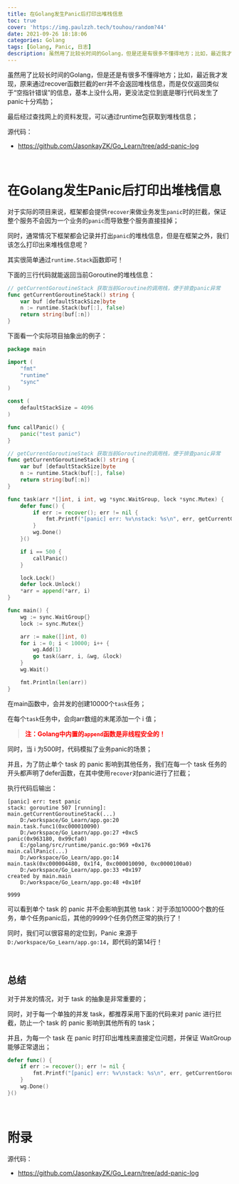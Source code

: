 ```yaml
---
title: 在Golang发生Panic后打印出堆栈信息
toc: true
cover: 'https://img.paulzzh.tech/touhou/random?44'
date: 2021-09-26 18:18:06
categories: Golang
tags: [Golang, Panic, 日志]
description: 虽然用了比较长时间的Golang，但是还是有很多不懂得地方；比如，最近我才发现，原来通过recover函数拦截的err并不会返回堆栈信息，而是仅仅返回类似于“空指针错误”的信息，基本上没什么用，更没法定位到底是哪行代码发生了panic十分鸡肋；最后经过查找网上的资料发现，可以通过runtime包获取到堆栈信息；
---
```


虽然用了比较长时间的Golang，但是还是有很多不懂得地方；比如，最近我才发现，原来通过recover函数拦截的err并不会返回堆栈信息，而是仅仅返回类似于“空指针错误”的信息，基本上没什么用，更没法定位到底是哪行代码发生了panic十分鸡肋；

最后经过查找网上的资料发现，可以通过runtime包获取到堆栈信息；

源代码：

-   https://github.com/JasonkayZK/Go_Learn/tree/add-panic-log

<br/>

<!--more-->

# **在Golang发生Panic后打印出堆栈信息**

对于实际的项目来说，框架都会提供`recover`来做业务发生`panic`时的拦截，保证整个服务不会因为一个业务的`panic`而导致整个服务直接挂掉；

同时，通常情况下框架都会记录并打出`panic`的堆栈信息，但是在框架之外，我们该怎么打印出来堆栈信息呢？

其实很简单通过`runtime.Stack`函数即可！

下面的三行代码就能返回当前Goroutine的堆栈信息：

```go
// getCurrentGoroutineStack 获取当前Goroutine的调用栈，便于排查panic异常
func getCurrentGoroutineStack() string {
	var buf [defaultStackSize]byte
	n := runtime.Stack(buf[:], false)
	return string(buf[:n])
}
```

下面看一个实际项目抽象出的例子：

```go
package main

import (
	"fmt"
	"runtime"
	"sync"
)

const (
	defaultStackSize = 4096
)

func callPanic() {
	panic("test panic")
}

// getCurrentGoroutineStack 获取当前Goroutine的调用栈，便于排查panic异常
func getCurrentGoroutineStack() string {
	var buf [defaultStackSize]byte
	n := runtime.Stack(buf[:], false)
	return string(buf[:n])
}

func task(arr *[]int, i int, wg *sync.WaitGroup, lock *sync.Mutex) {
	defer func() {
		if err := recover(); err != nil {
			fmt.Printf("[panic] err: %v\nstack: %s\n", err, getCurrentGoroutineStack())
		}
		wg.Done()
	}()

	if i == 500 {
		callPanic()
	}

	lock.Lock()
	defer lock.Unlock()
	*arr = append(*arr, i)
}

func main() {
	wg := sync.WaitGroup{}
	lock := sync.Mutex{}

	arr := make([]int, 0)
	for i := 0; i < 10000; i++ {
		wg.Add(1)
		go task(&arr, i, &wg, &lock)
	}
	wg.Wait()

	fmt.Println(len(arr))
}
```

在main函数中，会并发的创建10000个`task`任务；

在每个`task`任务中，会向arr数组的末尾添加一个 i 值；

>   <font color="#f00">**注：Golang中内置的`append`函数是非线程安全的！**</font>

同时，当 i 为500时，代码模拟了业务panic的场景；

并且，为了防止单个 task 的 panic 影响到其他任务，我们在每一个 task 任务的开头都声明了defer函数，在其中使用`recover`对panic进行了拦截；

执行代码后输出：

```
[panic] err: test panic
stack: goroutine 507 [running]:
main.getCurrentGoroutineStack(...)
	D:/workspace/Go_Learn/app.go:20
main.task.func1(0xc000010090)
	D:/workspace/Go_Learn/app.go:27 +0xc5
panic(0x963180, 0x99cfa0)
	E:/golang/src/runtime/panic.go:969 +0x176
main.callPanic(...)
	D:/workspace/Go_Learn/app.go:14
main.task(0xc000004480, 0x1f4, 0xc000010090, 0xc0000100a0)
	D:/workspace/Go_Learn/app.go:33 +0x197
created by main.main
	D:/workspace/Go_Learn/app.go:48 +0x10f

9999
```

可以看到单个 task 的 panic 并不会影响到其他 task：对于添加10000个数的任务，单个任务panic后，其他的9999个任务仍然正常的执行了！

同时，我们可以很容易的定位到，Panic 来源于 `D:/workspace/Go_Learn/app.go:14`，即代码的第14行！

<br/>

## **总结**

对于并发的情况，对于 task 的抽象是非常重要的；

同时，对于每一个单独的并发 task，都推荐采用下面的代码来对 panic 进行拦截，防止一个 task 的 panic 影响到其他所有的 task；

并且，为每一个 task 在 panic 时打印出堆栈来直接定位问题，并保证 WaitGroup 能够正常退出；

```go
defer func() {
    if err := recover(); err != nil {
        fmt.Printf("[panic] err: %v\nstack: %s\n", err, getCurrentGoroutineStack())
    }
    wg.Done()
}()
```

<br/>

# **附录**

源代码：

-   https://github.com/JasonkayZK/Go_Learn/tree/add-panic-log

<br/>

